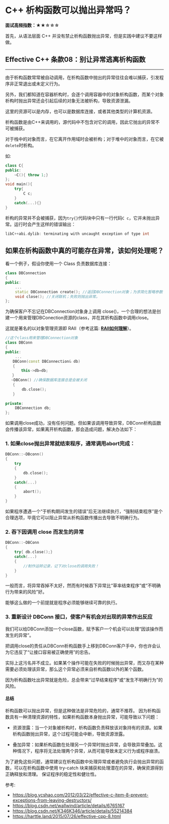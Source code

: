 # C++ 析构函数可以抛出异常吗？

**面试高频指数：★★☆☆☆**

首先，从语法层面 C++ 并没有禁止析构函数抛出异常，但是实践中建议不要这样做。

## Effective C++ 条款08：别让异常逃离析构函数

------

由于析构函数常常被自动调用，在析构函数中抛出的异常往往会难以捕获，引发程序非正常退出或未定义行为。

另外，我们都知道在容器析构时，会逐个调用容器中的对象析构函数，而某个对象析构时抛出异常还会引起后续的对象无法被析构，导致资源泄漏。 

这里的资源可以是内存，也可以是数据库连接，或者其他类型的计算机资源。

析构函数是由C++来调用的，源代码中不包含对它的调用，因此它抛出的异常不可被捕获。

对于栈中的对象而言，在它离开作用域时会被析构；对于堆中的对象而言，在它被`delete`时析构。

如:

```cpp
class C{
public:
    ~C(){ throw 1;}
};
void main(){
    try{
        C c;
    }
    catch(...){}
}
```

析构的异常并不会被捕获，因为`try{}`代码块中只有一行代码`C c`，它并未抛出异常。运行时会产生这样的错误输出：

```cpp
libC++abi.dylib: terminating with uncaught exception of type int
```

## 如果在析构函数中真的可能存在异常，该如何处理呢？

看一个例子，假设你使用一个 Class 负责数据库连接：

```cpp
class DBConnection
{ 
public:
　　 ...
　　 static DBConnection create(); //返回DBConnection对象；为求简化暂略参数
　　 void close(); //关闭联机；失败则抛出异常。
};
```

为确保客户不忘记在DBConnection对象身上调用 close()，一个合理的想法是创建一个用来管理DBConection资源的class，并在其析构函数中调用close。

这就是著名的以对象管理资源即 RAII（参考这篇: [**RAII如何理解**](http://localhost:1024/cpp/memory/raii_in_cpp.html)）。

```cpp
//这个class用来管理DBConnection对象
class DBConn
{ 
public:
　　 ...
　　DBConn(const DBConnection& db)
　　{
       this->db=db;
   }
　 ~DBConn() //确保数据库连接总是会被关闭
　　{
　　    db.close();
　　}
　　
private:
　　 DBConnection db;
};
```

如果调用close成功，没有任何问题。但如果该调用导致异常，DBConn析构函数会传播该异常，如果离开析构函数，那会造成问题，解决办法如下：

### 1. 如果close抛出异常就结束程序，通常调用abort完成：

```cpp
DBConn::~DBconn()
{
    try
    {
	    db.close(); 
    }
    catch(...)
    {
        abort();
    }
}
```

如果程序遭遇一个“于析构期间发生的错误”后无法继续执行，“强制结束程序”是个合理选项，毕竟它可以阻止异常从析构函数传播出去导致不明确行为。

### 2. 吞下因调用 close 而发生的异常

```cpp
DBConn::~DBConn
{
    try{ db.close();}
    catch(...) 
    {
        //制作运转记录，记下对close的调用失败！
    }
}
```

一般而言，将异常吞掉不太好，然而有时候吞下异常比“草率结束程序”或“不明确行为带来的风险”好。

能够这么做的一个前提就是程序必须能够继续可靠的执行。

### 3. 重新设计 DBConn 接口，使客户有机会对出现的异常作出反应

我们可以给DBConn添加一个close函数，赋予客户一个机会可以处理“因该操作而发生的异常”。

把调用close的责任从DBConn析构函数手上移到DBConn客户手中，你也许会认为它违反了“让接口容易被正确使用”的忠告。

实际上这污名并不成立。如果某个操作可能在失败的时候抛出异常，而又存在某种需要必须处理该异常，那么这个异常必须来自析构函数以外的某个函数。

因为析构函数吐出异常就是危险，总会带来“过早结束程序”或“发生不明确行为”的风险。

#### 总结

析构函数可以抛出异常，但是这种做法是非常危险的，通常不推荐。
因为析构函数具有一种清理资源的特性，如果析构函数本身抛出异常，可能导致以下问题：

* 资源泄露：当一个对象被析构时，析构函数负责释放该对象持有的资源。如果析构函数抛出异常，这个过程可能会中断，导致资源泄露。

* 叠加异常：如果析构函数在处理另一个异常时抛出异常，会导致异常叠加。这种情况下，程序将无法处理两个异常，从而可能导致未定义行为或程序崩溃。

为了避免这些问题，通常建议在析构函数中处理异常或者避免执行会抛出异常的函数，可以在析构函数中使用 try-catch 块来捕获和处理潜在的异常，确保资源得到正确释放和清理。
保证程序的稳定性和健壮性。

参考:
* https://blog.ycshao.com/2012/03/22/effective-c-item-8-prevent-exceptions-from-leaving-destructors/
* https://blog.csdn.net/wallwind/article/details/6765167
* https://blog.csdn.net/K346K346/article/details/55214384
* https://harttle.land/2015/07/26/effective-cpp-8.html

